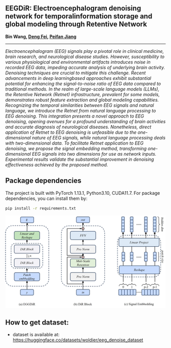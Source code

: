 ## EEGDiR: Electroencephalogram denoising network for temporalinformation storage and global modeling through Retentive Network

<b>
Bin Wang, 
<a href='https://dengfei-ailab.github.io'>Deng Fei</a>, 
<a href='https://github.com/jiangpeifan'>Peifan Jiang</a>
</b>

<hr>
<i>Electroencephalogram (EEG) signals play a pivotal role in clinical medicine, brain research, and
neurological disease studies. However, susceptibility to various physiological and environmental artifacts introduces noise in recorded EEG data, impeding accurate analysis of underlying brain activity.
Denoising techniques are crucial to mitigate this challenge. Recent advancements in deep learningbased approaches exhibit substantial potential for enhancing the signal-to-noise ratio of EEG data
compared to traditional methods. In the realm of large-scale language models (LLMs), the Retentive
Network (Retnet) infrastructure, prevalent for some models, demonstrates robust feature extraction
and global modeling capabilities. Recognizing the temporal similarities between EEG signals and
natural language, we introduce the Retnet from natural language processing to EEG denoising. This
integration presents a novel approach to EEG denoising, opening avenues for a profound understanding
of brain activities and accurate diagnosis of neurological diseases. Nonetheless, direct application
of Retnet to EEG denoising is unfeasible due to the one-dimensional nature of EEG signals, while
natural language processing deals with two-dimensional data. To facilitate Retnet application to EEG
denoising, we propose the signal embedding method, transforming one-dimensional EEG signals into
two dimensions for use as network inputs. Experimental results validate the substantial improvement
in denoising effectiveness achieved by the proposed method.</i>

## Package dependencies
The project is built with PyTorch 1.13.1, Python3.10, CUDA11.7. For package dependencies, you can install them by:
```bash
pip install -r requirements.txt
```
![Uformer](image/fig2.jpg)
## How to get dataset:
- dataset is available at: https://huggingface.co/datasets/woldier/eeg_denoise_dataset

